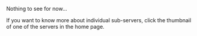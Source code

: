 Nothing to see for now...

If you want to know more about individual sub-servers, click the thumbnail of one of the servers in the home page.